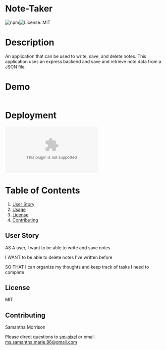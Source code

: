 # Note-Taker
![npm](https://img.shields.io/npm/v/inquirer?style=flat-square)![License: MIT](https://img.shields.io/badge/License-MIT-yellow.svg)
# Description 
An application that can be used to write, save, and delete notes. This application uses an express backend and save and retrieve note data from a JSON file.

# Demo
![]()

# Deployment
![Note-Taker Heroku App](placeholder.com)

# Table of Contents

1. [User Story](#UserStory)
2. [Usage](#Usage)
3. [License](#License)
4. [Contributing](#Contributing)


## User Story

AS A user, I want to be able to write and save notes

I WANT to be able to delete notes I've written before

SO THAT I can organize my thoughts and keep track of tasks I need to complete

## License
MIT

## Contributing
Samantha Morrison

Please direct questions to [sm-pixel](github.com/sm-pixel) or email [ms.samantha.marie.86@gmail.com](mailto:ms.samantha.marie.86@gmail.com)
  